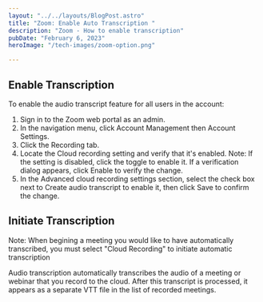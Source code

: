 ```yaml
---
layout: "../../layouts/BlogPost.astro"
title: "Zoom: Enable Auto Transcription "
description: "Zoom - How to enable transcription"
pubDate: "February 6, 2023"
heroImage: "/tech-images/zoom-option.png"

---
```

<h2>Enable Transcription</h2>
<p>To enable the audio transcript feature for all users in the account:</p>
<ol>
    <li>Sign in to the Zoom web portal as an admin.</li>
    <li>In the navigation menu, click <span class='ital'>Account Management</span> then <span class='ital'>Account Settings</span>.</li>
    <li>Click the <span class='ital'>Recording tab</span>.</li>
    <li>Locate the <span class='ital'>Cloud recording setting</span> and verify that it's enabled.
    Note: If the setting is disabled, click the toggle to enable it. If a verification dialog appears, click Enable to verify the change.</li>
    <li>In the Advanced cloud recording settings section, select the check box next to Create audio transcript to enable it, then click Save to confirm the change.</li>
    </ol>
    <h2>Initiate Transcription</h2>
<p><span class='ital'>Note:</span> When begining a meeting you would like to have automatically transcribed, you must select "Cloud Recording" to initiate automatic transcription</p>
<p>Audio transcription automatically transcribes the audio of a meeting or webinar that you record to the cloud. After this transcript is processed, it appears as a separate VTT file in the list of recorded meetings.</p>


